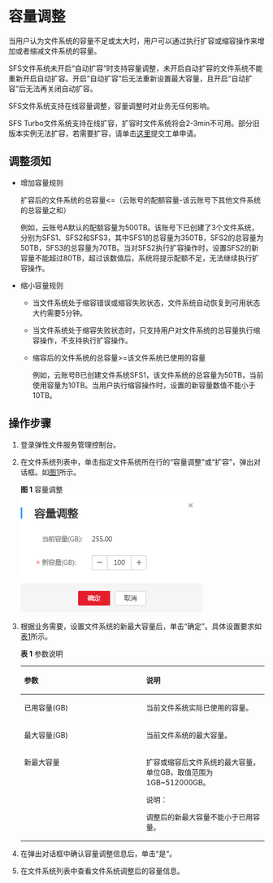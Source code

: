 # 容量调整<a name="sfs_01_0039"></a>

当用户认为文件系统的容量不足或太大时，用户可以通过执行扩容或缩容操作来增加或者缩减文件系统的容量。

SFS文件系统未开启“自动扩容”时支持容量调整，未开启自动扩容的文件系统不能重新开启自动扩容。开启“自动扩容”后无法重新设置最大容量，且开启“自动扩容”后无法再关闭自动扩容。

SFS文件系统支持在线容量调整，容量调整时对业务无任何影响。

SFS Turbo文件系统支持在线扩容，扩容时文件系统将会2-3min不可用。部分旧版本实例无法扩容，若需要扩容，请单击[这里](https://console.huaweicloud.com/ticket/#/ticketindex/createIndex)提交工单申请。

## 调整须知<a name="section20105436211757"></a>

-   增加容量规则

    扩容后的文件系统的总容量<=（云账号的配额容量-该云账号下其他文件系统的总容量之和）

    例如，云账号A默认的配额容量为500TB。该账号下已创建了3个文件系统，分别为SFS1、SFS2和SFS3，其中SFS1的总容量为350TB，SFS2的总容量为50TB，SFS3的总容量为70TB。当对SFS2执行扩容操作时，设置SFS2的新容量不能超过80TB，超过该数值后，系统将提示配额不足，无法继续执行扩容操作。

-   缩小容量规则
    -   当文件系统处于缩容错误或缩容失败状态，文件系统自动恢复到可用状态大约需要5分钟。
    -   当文件系统处于缩容失败状态时，只支持用户对文件系统的总容量执行缩容操作，不支持执行扩容操作。
    -   缩容后的文件系统的总容量\>=该文件系统已使用的容量

        例如，云账号B已创建文件系统SFS1，该文件系统的总容量为50TB，当前使用容量为10TB。当用户执行缩容操作时，设置的新容量数值不能小于10TB。



## 操作步骤<a name="zh-cn_topic_0051702894_section1607836314443"></a>

1.  登录弹性文件服务管理控制台。
2.  在文件系统列表中，单击指定文件系统所在行的“容量调整”或“扩容”，弹出对话框。如[图1](#zh-cn_topic_0051702894_fig5791641694329)所示。

    **图 1**  容量调整<a name="zh-cn_topic_0051702894_fig5791641694329"></a>  
    ![](figures/容量调整.png "容量调整")

3.  根据业务需要，设置文件系统的新最大容量后，单击“确定”。具体设置要求如[表1](#table1834202713541)所示。

    **表 1**  参数说明

    <a name="table1834202713541"></a>
    <table><thead align="left"><tr id="row134242765411"><th class="cellrowborder" valign="top" width="50%" id="mcps1.2.3.1.1"><p id="p33421271543"><a name="p33421271543"></a><a name="p33421271543"></a>参数</p>
    </th>
    <th class="cellrowborder" valign="top" width="50%" id="mcps1.2.3.1.2"><p id="p2342132725418"><a name="p2342132725418"></a><a name="p2342132725418"></a>说明</p>
    </th>
    </tr>
    </thead>
    <tbody><tr id="row172041324557"><td class="cellrowborder" valign="top" width="50%" headers="mcps1.2.3.1.1 "><p id="p72048255517"><a name="p72048255517"></a><a name="p72048255517"></a>已用容量(GB)</p>
    </td>
    <td class="cellrowborder" valign="top" width="50%" headers="mcps1.2.3.1.2 "><p id="p5205172185510"><a name="p5205172185510"></a><a name="p5205172185510"></a>当前文件系统实际已使用的容量。</p>
    </td>
    </tr>
    <tr id="row20398205885419"><td class="cellrowborder" valign="top" width="50%" headers="mcps1.2.3.1.1 "><p id="p1439885815413"><a name="p1439885815413"></a><a name="p1439885815413"></a>最大容量(GB)</p>
    </td>
    <td class="cellrowborder" valign="top" width="50%" headers="mcps1.2.3.1.2 "><p id="p23981058105414"><a name="p23981058105414"></a><a name="p23981058105414"></a>当前文件系统的最大容量。</p>
    </td>
    </tr>
    <tr id="row311311253562"><td class="cellrowborder" valign="top" width="50%" headers="mcps1.2.3.1.1 "><p id="p81132025155610"><a name="p81132025155610"></a><a name="p81132025155610"></a>新最大容量</p>
    </td>
    <td class="cellrowborder" valign="top" width="50%" headers="mcps1.2.3.1.2 "><p id="p1018375325614"><a name="p1018375325614"></a><a name="p1018375325614"></a>扩容或缩容后文件系统的最大容量。单位GB，取值范围为1GB~512000GB。</p>
    <div class="note" id="note13597123622317"><a name="note13597123622317"></a><a name="note13597123622317"></a><span class="notetitle"> 说明： </span><div class="notebody"><p id="p115971236122312"><a name="p115971236122312"></a><a name="p115971236122312"></a>调整后的新最大容量不能小于已用容量。</p>
    </div></div>
    </td>
    </tr>
    </tbody>
    </table>

4.  在弹出对话框中确认容量调整信息后，单击“是“。
5.  在文件系统列表中查看文件系统调整后的容量信息。


